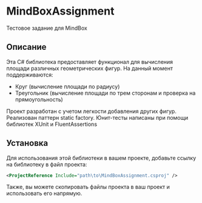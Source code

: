 # MindBoxAssignment
Тестовое задание для MindBox
## Описание

Эта C# библиотека предоставляет функционал для вычисления площади различных геометрических фигур. На данный момент поддерживаются:

- Круг (вычисление площади по радиусу)
- Треугольник (вычисление площади по трем сторонам и проверка на прямоугольность)

Проект разработан с учетом легкости добавления других фигур.
Реализован паттерн static factory.
Юнит-тесты написаны при помощи библиотек XUnit и FluentAssertions 

## Установка

Для использования этой библиотеки в вашем проекте, добавьте ссылку на библиотеку в файл проекта:

```xml
<ProjectReference Include="path\to\MindBoxAssignment.csproj" />
```
Также, вы можете скопировать файлы проекта в ваш проект и использовать его напрямую.



